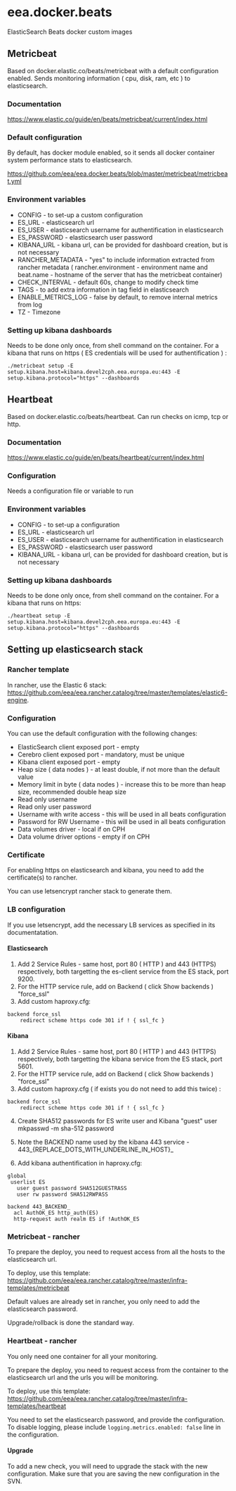 # eea.docker.beats
ElasticSearch Beats docker custom images



## Metricbeat

Based on docker.elastic.co/beats/metricbeat with a default configuration enabled. Sends monitoring information ( cpu, disk, ram, etc ) to elasticsearch.

### Documentation

https://www.elastic.co/guide/en/beats/metricbeat/current/index.html

### Default configuration

By default, has docker module enabled, so it sends all docker container system performance stats to elasticsearch.

https://github.com/eea/eea.docker.beats/blob/master/metricbeat/metricbeat.yml

### Environment variables

*   CONFIG - to set-up a custom configuration
*   ES_URL - elasticsearch url
*   ES_USER - elasticsearch username for authentification in elasticsearch
*   ES_PASSWORD - elasticsearch user password
*   KIBANA_URL - kibana url, can be provided for dashboard creation, but is not necessary
*   RANCHER_METADATA - "yes" to include information extracted from rancher metadata ( rancher.environment - environment name and beat.name - hostname of the server that has the metricbeat container)
*   CHECK_INTERVAL - default 60s, change to modify check time
*   TAGS - to add extra information in tag field in elasticsearch
*   ENABLE_METRICS_LOG - false by default, to remove internal metrics from log
*   TZ - Timezone


### Setting up kibana dashboards

Needs to be done only once, from shell command on the container. For a kibana that runs on https ( ES credentials will be used for authentification ) :

    ./metricbeat setup -E setup.kibana.host=kibana.devel2cph.eea.europa.eu:443 -E setup.kibana.protocol="https" --dashboards

## Heartbeat

Based on docker.elastic.co/beats/heartbeat. Can run checks on icmp, tcp or http. 

### Documentation

https://www.elastic.co/guide/en/beats/heartbeat/current/index.html

### Configuration

Needs a configuration file or variable to run


### Environment variables

*   CONFIG - to set-up a configuration
*   ES_URL - elasticsearch url
*   ES_USER - elasticsearch username for authentification in elasticsearch
*   ES_PASSWORD - elasticsearch user password
*   KIBANA_URL - kibana url, can be provided for dashboard creation, but is not necessary

### Setting up kibana dashboards

Needs to be done only once, from shell command on the container. For a kibana that runs on https:

    ./heartbeat setup -E setup.kibana.host=kibana.devel2cph.eea.europa.eu:443 -E setup.kibana.protocol="https" --dashboards

## Setting up elasticsearch stack

### Rancher template
In rancher, use the Elastic 6 stack: https://github.com/eea/eea.rancher.catalog/tree/master/templates/elastic6-engine.

### Configuration

You can use the default configuration with the following changes:


* ElasticSearch client exposed port - empty
* Cerebro  client exposed port - mandatory, must be unique
* Kibana  client exposed port - empty
* Heap size ( data nodes ) - at least double, if not more than the default value
* Memory limit in byte ( data nodes ) - increase this to be more than heap size, recommended double heap size
* Read only username 
* Read only user password
* Username with write access - this will be used in all beats configuration
* Password for RW Username - this will be used in all beats configuration
* Data volumes driver - local if on CPH
* Data volume driver options - empty if on CPH


### Certificate

For enabling https on elasticsearch and kibana, you need to add the certificate(s) to rancher.

You can use letsencrypt rancher stack to generate them.

### LB configuration

If you use letsencrypt, add the necessary LB services as specified in its documentatation.

#### Elasticsearch

1. Add 2 Service Rules - same host, port 80 ( HTTP )  and 443 (HTTPS)  respectively, both targetting the es-client service from the ES stack, port 9200.
2. For the HTTP service rule, add on Backend ( click Show backends ) "force_ssl"
3. Add custom haproxy.cfg:
```
backend force_ssl
    redirect scheme https code 301 if ! { ssl_fc }
```

#### Kibana

1. Add 2 Service Rules - same host, port 80 ( HTTP )  and 443 (HTTPS)  respectively, both targetting the kibana service from the ES stack, port 5601.
2. For the HTTP service rule, add on Backend ( click Show backends ) "force_ssl"
3. Add custom haproxy.cfg ( if exists you do not need to add this twice) :
```
backend force_ssl
    redirect scheme https code 301 if ! { ssl_fc }
```
4. Create SHA512 passwords for ES write user and Kibana "guest" user
     mkpasswd -m sha-512 password
5. Note the BACKEND name used by the kibana 443 service - 
443_{REPLACE_DOTS_WITH_UNDERLINE_IN_HOST}_

6. Add kibana authentification in haproxy.cfg:

```
global
 userlist ES
   user guest password SHA512GUESTRASS
   user rw password SHA512RWPASS

backend 443_BACKEND_
  acl AuthOK_ES http_auth(ES)
  http-request auth realm ES if !AuthOK_ES
```

### Metricbeat - rancher

To prepare the deploy, you need to request access from all the hosts to the elasticsearch url.

To deploy, use this template: https://github.com/eea/eea.rancher.catalog/tree/master/infra-templates/metricbeat

Default values are already set in rancher, you only need to add the elasticsearch password.

Upgrade/rollback is done the standard way.


### Heartbeat - rancher

You only need one container for all your monitoring.

To prepare the deploy, you need to request access from the container to the elasticsearch url and the urls you will be monitoring.

To deploy, use this template: https://github.com/eea/eea.rancher.catalog/tree/master/infra-templates/heartbeat

You need to set the elasticsearch password, and provide the configuration. To disable logging, please include `logging.metrics.enabled: false` line in the configuration.

#### Upgrade

To add a new check, you will need to upgrade the stack with the new configuration. Make sure that you are saving the new configuration in the SVN.


